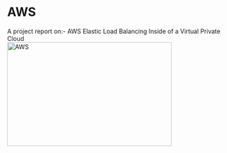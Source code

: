 # AWS
A project report on:- AWS Elastic Load Balancing Inside of a Virtual Private Cloud<br>
<img alt="AWS" src="https://user-images.githubusercontent.com/54352598/111413162-c124d400-8703-11eb-82a2-70e092c4bc17.gif" width="380" height="240" />

